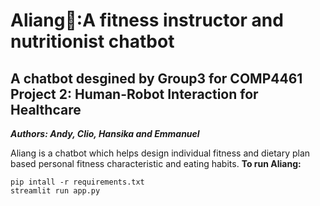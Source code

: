 # Aliang🤖️:A fitness instructor and nutritionist chatbot
## A chatbot desgined by Group3 for COMP4461 Project 2: Human-Robot Interaction for Healthcare
***Authors: Andy, Clio, Hansika and Emmanuel***

Aliang is a chatbot which helps design individual fitness and dietary plan based personal fitness characteristic and eating habits.
**To run Aliang:**
```
pip intall -r requirements.txt
streamlit run app.py
```
